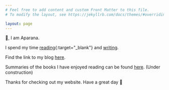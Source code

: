 ```yaml
---
# Feel free to add content and custom Front Matter to this file.
# To modify the layout, see https://jekyllrb.com/docs/themes/#overriding-theme-defaults

layout: page
---
```


👋, I am Aparana.

I spend my time [reading](https://www.goodreads.com/user/show/37635918-aparana-gupta){:target="_blank"} and [writing](https://aparanagupta.com/posts/).

Find the link to my blog [here](https://aparanagupta.com/posts/).

Summaries of the books I have enjoyed reading can be found [here](https://aparanagupta.com/booksummaries/). (Under construction) 
 
Thanks for checking out my website. Have a great day 🤗
